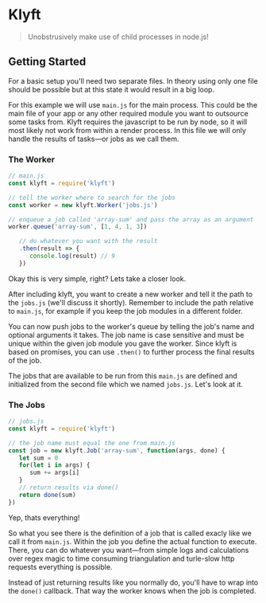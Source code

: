 # Klyft

> Unobstrusively make use of child processes in node.js!

## Getting Started

For a basic setup you'll need two separate files. In theory using only one file should be possible but at this state it would result in a big loop.

For this example we will use `main.js` for the main process. This could be the main file of your app or any other required module you want to outsource some tasks from. Klyft requires the javascript to be run by node, so it will most likely not work from within a render process. In this file we will only handle the results of tasks—or jobs as we call them.

### The Worker

```js
// main.js
const klyft = require('klyft')

// tell the worker where to search for the jobs
const worker = new klyft.Worker('jobs.js')

// enqueue a job called 'array-sum' and pass the array as an argument
worker.queue('array-sum', [1, 4, 1, 3])

   // do whatever you want with the result
   .then(result => {
      console.log(result) // 9
   })
```

Okay this is very simple, right? Lets take a closer look.

After including klyft, you want to create a new worker and tell it the path to the `jobs.js` (we'll discuss it shortly). Remember to include the path relative to `main.js`, for example if you keep the job modules in a different folder.

You can now push jobs to the worker's queue by telling the job's name and optional arguments it takes. The job name is case sensitive and must be unique within the given job module you gave the worker. Since klyft is based on promises, you can use `.then()` to further process the final results of the job.

The jobs that are available to be run from this `main.js` are defined and initialized from the second file which we named `jobs.js`. Let's look at it.


### The Jobs

```js
// jobs.js
const klyft = require('klyft')

// the job name must equal the one from main.js
const job = new klyft.Job('array-sum', function(args, done) {
   let sum = 0
   for(let i in args) {
      sum += args[i]
   }
   // return results via done()
   return done(sum)
})
```

Yep, thats everything! 

So what you see there is the definition of a job that is called exacly like we call it from `main.js`. Within the job you define the actual function to execute. There, you can do whatever you want—from simple logs and calculations over regex magic to time consuming triangulation and turle-slow http requests everything is possible.

Instead of just returning results like you normally do, you'll have to wrap into the `done()` callback. That way the worker knows when the job is completed.
